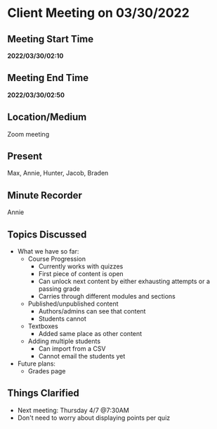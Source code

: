 # Client Meeting on 03/30/2022

## Meeting Start Time

**2022/03/30/02:10**

## Meeting End Time

**2022/03/30/02:50**

## Location/Medium

Zoom meeting

## Present
Max, Annie, Hunter, Jacob, Braden

## Minute Recorder

Annie

## Topics Discussed
- What we have so far:
  - Course Progression
    - Currently works with quizzes
    - First piece of content is open
    - Can unlock next content by either exhausting attempts or a passing grade
    - Carries through different modules and sections
  - Published/unpublished content
    - Authors/admins can see that content
    - Students cannot
  - Textboxes
    - Added same place as other content 
  - Adding multiple students
    - Can import from a CSV
    - Cannot email the students yet
- Future plans:
  - Grades page 

## Things Clarified
- Next meeting: Thursday 4/7 @7:30AM
- Don't need to worry about displaying points per quiz
